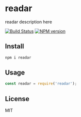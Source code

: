 # readar

readar description here

[![Build Status][travis-image]][travis-url]
[![NPM version][npm-image]][npm-url]

## Install

```bash
npm i readar
```

## Usage

```js
const readar = require('readar');
```

## License

MIT

[npm-url]: https://npmjs.org/package/readar
[npm-image]: https://badge.fury.io/js/readar.svg
[travis-url]: https://travis-ci.org/astur/readar
[travis-image]: https://travis-ci.org/astur/readar.svg?branch=master